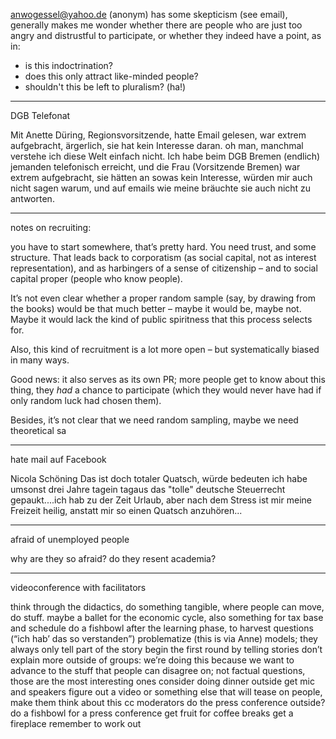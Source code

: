 anwogessel@yahoo.de (anonym) has some skepticism (see email), generally makes me wonder whether there are people who are just too angry and distrustful to participate, or whether they indeed have a point, as in:
- is this indoctrination?
- does this only attract like-minded people?
- shouldn't this be left to pluralism? (ha!)

---

DGB Telefonat

Mit Anette Düring, Regionsvorsitzende, hatte Email gelesen, war extrem aufgebracht, ärgerlich, sie hat kein Interesse daran.
oh man, manchmal verstehe ich diese Welt einfach nicht. Ich habe beim DGB Bremen (endlich) jemanden telefonisch erreicht, und die Frau (Vorsitzende Bremen) war extrem aufgebracht, sie hätten an sowas kein Interesse, würden mir auch nicht sagen warum, und auf emails wie meine bräuchte sie auch nicht zu antworten.

---

notes on recruiting:

you have to start somewhere, that’s pretty hard. You need trust, and some structure.
That leads back to corporatism (as social capital, not as interest representation), and as harbingers of a sense of citizenship – and to social capital proper (people who know people).

It’s not even clear whether a proper random sample (say, by drawing from the books) would be that much better – maybe it would be, maybe not. Maybe it would lack the kind of public spiritness that this process selects for.

Also, this kind of recruitment is a lot more open – but systematically biased in many ways.

Good news: it also serves as its own PR; more people get to know about this thing, they *had* a chance to participate (which they would never have had if only random luck had chosen them).

Besides, it’s not clear that we need random sampling, maybe we need theoretical sa

---

hate mail auf Facebook

Nicola Schöning Das ist doch totaler Quatsch, würde bedeuten ich habe umsonst drei Jahre tagein tagaus das "tolle" deutsche Steuerrecht gepaukt....ich hab zu der Zeit Urlaub, aber nach dem Stress ist mir meine Freizeit heilig, anstatt mir so einen Quatsch anzuhören...

---

afraid of unemployed people

why are they so afraid?
do they resent academia?

---

videoconference with facilitators

think through the didactics, do something tangible, where people can move, do stuff. maybe a ballet for the economic cycle, also something for tax base and schedule
do a fishbowl after the learning phase, to harvest questions (“ich hab’ das so verstanden”)
problematize (this is via Anne) models; they always only tell part of the story
begin the first round by telling stories
don’t explain more outside of groups: we’re doing this because we want to advance to the stuff that people can disagree on; not factual questions, those are the most interesting ones
consider doing dinner outside
get mic and speakers
figure out a video or something else that will tease on people, make them think about this
cc moderators
do the press conference outside?
do a fishbowl for a press conference
get fruit for coffee breaks
get a fireplace
remember to work out

